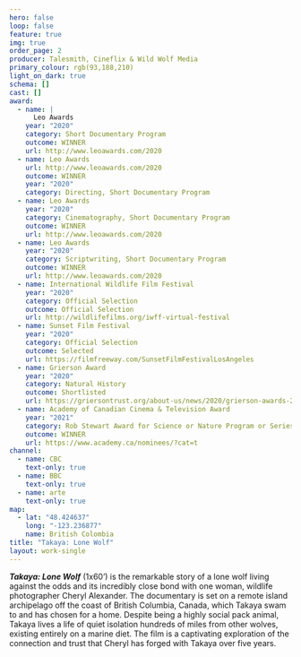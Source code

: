 ```yaml
---
hero: false
loop: false
feature: true
img: true
order_page: 2
producer: Talesmith, Cineflix & Wild Wolf Media
primary_colour: rgb(93,188,210)
light_on_dark: true
schema: []
cast: []
award:
  - name: |
      Leo Awards
    year: "2020"
    category: Short Documentary Program
    outcome: WINNER
    url: http://www.leoawards.com/2020
  - name: Leo Awards
    url: http://www.leoawards.com/2020
    outcome: WINNER
    year: "2020"
    category: Directing, Short Documentary Program
  - name: Leo Awards
    year: "2020"
    category: Cinematography, Short Documentary Program
    outcome: WINNER
    url: http://www.leoawards.com/2020
  - name: Leo Awards
    year: "2020"
    category: Scriptwriting, Short Documentary Program
    outcome: WINNER
    url: http://www.leoawards.com/2020
  - name: International Wildlife Film Festival
    year: "2020"
    category: Official Selection
    outcome: Official Selection
    url: http://wildlifefilms.org/iwff-virtual-festival
  - name: Sunset Film Festival
    year: "2020"
    category: Official Selection
    outcome: Selected
    url: https://filmfreeway.com/SunsetFilmFestivalLosAngeles
  - name: Grierson Award
    year: "2020"
    category: Natural History
    outcome: Shortlisted
    url: https://griersontrust.org/about-us/news/2020/grierson-awards-2020-shortlist.html
  - name: Academy of Canadian Cinema & Television Award
    year: "2021"
    category: Rob Stewart Award for Science or Nature Program or Series
    outcome: WINNER
    url: https://www.academy.ca/nominees/?cat=t
channel:
  - name: CBC
    text-only: true
  - name: BBC
    text-only: true
  - name: arte
    text-only: true
map:
  - lat: "48.424637"
    long: "-123.236877"
    name: British Colombia
title: "Takaya: Lone Wolf"
layout: work-single
---
```

_**Takaya: Lone Wolf**_ (1x60’) is the remarkable story of a lone wolf living against the odds and its incredibly close bond with one woman, wildlife photographer Cheryl Alexander. The documentary is set on a remote island archipelago off the coast of British Columbia, Canada, which Takaya swam to and has chosen for a home. Despite being a highly social pack animal, Takaya lives a life of quiet isolation hundreds of miles from other wolves, existing entirely on a marine diet. The film is a captivating exploration of the connection and trust that Cheryl has forged with Takaya over five years.
